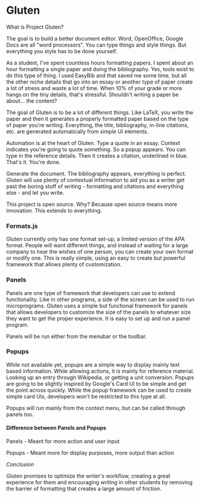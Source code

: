 Gluten
======

What is Project Gluten?

The goal is to build a better document editor. Word, OpenOffice, Google Docs are all "word processors". You can type things and style things.
But everything you style has to be done yourself.

As a student, I've spent countless hours formatting papers. I spent about an hour formatting a single paper and doing the bibliography.
Yes, tools exist to do this type of thing. I used EasyBib and that saved me some time, but all the other niche details that go into an essay
or another type of paper create a lot of stress and waste a lot of time. When 10% of your grade or more hangs on the tiny details, that's stressful.
Shouldn't writing a paper be about... the content?

The goal of Gluten is to be a lot of different things. Like LaTeX, you write the paper and then it generates a properly formatted paper
based on the type of paper you're writing. Everything, the title, bibliography, in-line citations, etc. are generated automatically from
simple UI elements. 

Automation is at the heart of Gluten. Type a quote in an essay. Context indicates you're going to quote something. So a popup appears.
You can type in the reference details. Then it creates a citation, underlined in blue. That's it. You're done. 

Generate the document. The bibliography appears, everything is perfect. Gluten will use plenty of contextual information to aid you as a writer get
past the boring stuff of writing - formatting and citations and everything else - and let you write.

This project is open source. Why? Because open source means more innovation. This extends to everything.

### Formats.js

Gluten currently only has one format set-up, a limited version of the APA format. People will want different things, and instead
of waiting for a large company to hear the wishes of one person, you can create your own format or modify one. This is 
really simple, using an easy to create but powerful framework that allows plenty of customization.

### Panels

Panels are one type of framework that developers can use to extend functionality. Like in other programs, a side of the screen
can be used to run microprograms. Gluten uses a simple but functional framework for panels that allows developers to customize
the size of the panels to whatever size they want to get the proper experience. It is easy to set up and run a panel program.

Panels will be run either from the menubar or the toolbar.

### Popups

While not available yet, popups are a simple way to display mainly text based information. While allowing actions, it is mainly for reference material.
Looking up an entry through Wikipedia, or getting a unit conversion. Popups are going to be slightly inspired by Google's Card UI to be simple and get the point 
across quickly. While the popup framework can be used to create simple card UIs, developers won't be restricted to this type at all.

Popups will run mainly from the context menu, but can be called through panels too.

#### Difference between Panels and Popups
Panels - Meant for more action and user input

Popups - Meant more for display purposes, more output than action

*Conclusion*

Gluten promises to optimize the writer's workflow, creating a great experience for them and encouraging writing in other students by 
removing the barrier of formatting that creates a large amount of friction.
